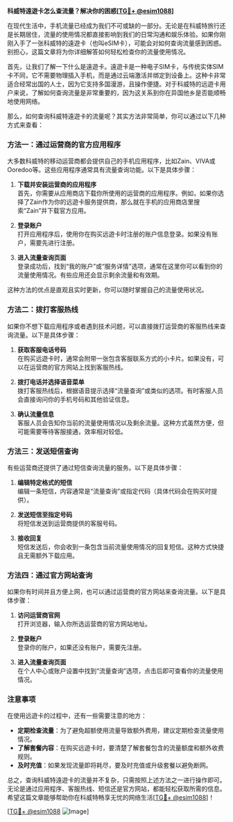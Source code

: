 **科威特遠遊卡怎么查流量？解决你的困惑[[TG💪+ @esim1088](https://t.me/s/esim1088)]**

在现代生活中，手机流量已经成为我们不可或缺的一部分。无论是在科威特旅行还是长期居住，流量的使用情况都直接影响到我们的日常沟通和娱乐体验。如果你刚刚入手了一张科威特的遠遊卡（也叫eSIM卡），可能会对如何查询流量感到困惑。别担心，这篇文章将为你详细解答如何轻松检查你的流量使用情况。

首先，让我们了解一下什么是遠遊卡。遠遊卡是一种电子SIM卡，与传统实体SIM卡不同，它不需要物理插入手机，而是通过云端激活并绑定到设备上。这种卡非常适合经常出国的人士，因为它支持多国漫游，且操作便捷。对于科威特的远遊卡用户来说，了解如何查询流量是非常重要的，因为这关系到你在异国他乡是否能顺畅地使用网络。

那么，如何查询科威特遠遊卡的流量呢？其实方法非常简单，你可以通过以下几种方式来查看：

### 方法一：通过运营商的官方应用程序

大多数科威特的移动运营商都会提供自己的手机应用程序，比如Zain、VIVA或Ooredoo等。这些应用程序通常具有流量查询功能。以下是具体步骤：

1. **下载并安装运营商的应用程序**  
   首先，你需要从应用商店下载你所使用的运营商的应用程序。例如，如果你选择了Zain作为你的远遊卡服务提供商，那么就在手机的应用商店里搜索“Zain”并下载官方应用。

2. **登录账户**  
   打开应用程序后，使用你在购买远遊卡时注册的账户信息登录。如果没有账户，需要先进行注册。

3. **进入流量查询页面**  
   登录成功后，找到“我的账户”或“服务详情”选项，通常在这里你可以看到你的流量使用情况。有些应用还会显示剩余流量和有效期。

这种方法的优点是直观且实时更新，你可以随时掌握自己的流量使用状况。

### 方法二：拨打客服热线

如果你不想下载应用程序或者遇到技术问题，可以直接拨打运营商的客服热线来查询流量。以下是具体步骤：

1. **获取客服电话号码**  
   在购买远遊卡时，通常会附带一张包含客服联系方式的小卡片。如果没有，可以在运营商的官方网站上找到客服热线。

2. **拨打电话并选择语音菜单**  
   拨打客服热线后，根据语音提示选择“流量查询”或类似的选项。有时客服人员会直接询问你的手机号码和其他验证信息。

3. **确认流量信息**  
   客服人员会告知你当前的流量使用情况以及剩余流量。这种方式虽然方便，但可能需要等待客服接通，效率相对较低。

### 方法三：发送短信查询

有些运营商还提供了通过短信查询流量的服务。以下是具体步骤：

1. **编辑特定格式的短信**  
   编辑一条短信，内容通常是“流量查询”或指定代码（具体代码会在购买时提供）。

2. **发送短信至指定号码**  
   将短信发送到运营商提供的客服号码。

3. **接收回复**  
   短信发送后，你会收到一条包含当前流量使用情况的回复短信。这种方式快捷且无需额外下载应用。

### 方法四：通过官方网站查询

如果你有时间并且方便上网，也可以通过运营商的官方网站来查询流量。以下是具体步骤：

1. **访问运营商官网**  
   打开浏览器，输入你所选运营商的官方网站地址。

2. **登录账户**  
   登录你的账户，如果还没有账户，需要先注册。

3. **进入流量查询页面**  
   在个人中心或账户设置中找到“流量查询”选项，点击后即可查看你的流量使用情况。

### 注意事项

在使用远遊卡的过程中，还有一些需要注意的地方：

- **定期检查流量**：为了避免超额使用流量导致额外费用，建议定期检查流量使用情况。
- **了解套餐内容**：在购买远遊卡时，要清楚了解套餐包含的流量额度和额外收费规则。
- **及时充值**：如果发现流量即将耗尽，要及时充值或升级套餐以避免断网。

总之，查询科威特遠遊卡的流量并不复杂，只需按照上述方法之一进行操作即可。无论是通过应用程序、客服热线、短信还是官方网站，都能轻松获取所需的信息。希望这篇文章能够帮助你在科威特畅享无忧的网络生活[[TG💪+ @esim1088](https://t.me/s/esim1088)]！

[[TG💪+ @esim1088](https://t.me/s/esim1088) ![Image](https://i.postimg.cc/4NQfJmqS/Snipaste-2025-05-13-00-14-12.png)]